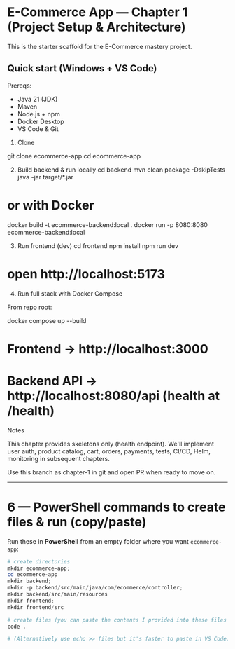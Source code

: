 # E-Commerce App — Chapter 1 (Project Setup & Architecture)

This is the starter scaffold for the E-Commerce mastery project.

## Quick start (Windows + VS Code)

Prereqs:
- Java 21 (JDK)
- Maven
- Node.js + npm
- Docker Desktop
- VS Code & Git

1. Clone

git clone <your-repo-url> ecommerce-app
cd ecommerce-app

2. Build backend & run locally
cd backend
mvn clean package -DskipTests
java -jar target/*.jar
# or with Docker
docker build -t ecommerce-backend:local .
docker run -p 8080:8080 ecommerce-backend:local

3. Run frontend (dev)
cd frontend
npm install
npm run dev
# open http://localhost:5173

4. Run full stack with Docker Compose

From repo root:

docker compose up --build
# Frontend -> http://localhost:3000
# Backend API -> http://localhost:8080/api (health at /health)

Notes

This chapter provides skeletons only (health endpoint). We'll implement user auth, product catalog, cart, orders, payments, tests, CI/CD, Helm, monitoring in subsequent chapters.

Use this branch as chapter-1 in git and open PR when ready to move on.


---

# 6 — PowerShell commands to create files & run (copy/paste)

Run these in **PowerShell** from an empty folder where you want `ecommerce-app`:

```powershell
# create directories
mkdir ecommerce-app; 
cd ecommerce-app
mkdir backend; 
mkdir -p backend/src/main/java/com/ecommerce/controller; 
mkdir backend/src/main/resources
mkdir frontend; 
mkdir frontend/src

# create files (you can paste the contents I provided into these files using VS Code)
code .

# (Alternatively use echo >> files but it's faster to paste in VS Code)
